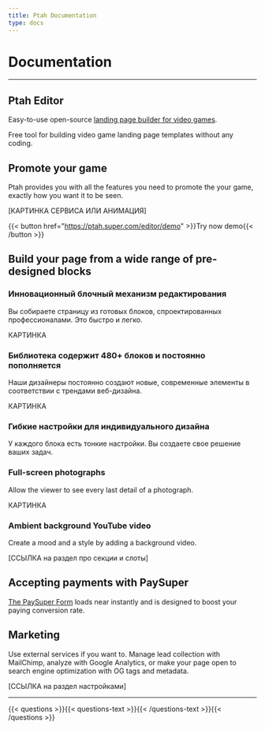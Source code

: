 ```yaml
---
title: Ptah Documentation
type: docs
---
```


# Documentation
***

## Ptah Editor

Easy-to-use open-source [landing page builder for video games](https://ptah.super.com).

Free tool for building video game landing page templates without any coding.

## Promote your game

Ptah provides you with all the features you need to promote the your game, exactly how you want it to be seen.

[КАРТИНКА СЕРВИСА ИЛИ АНИМАЦИЯ]

{{< button href="https://ptah.super.com/editor/demo" >}}Try now demo{{< /button >}}

## Build your page from a wide range of pre-designed blocks

### Инновационный блочный механизм редактирования
Вы собираете страницу из готовых блоков, спроектированных профессионалами. Это быстро и легко.

КАРТИНКА

### Библиотека содержит 480+ блоков и постоянно пополняется
Наши дизайнеры постоянно создают новые, современные элементы в соответствии с трендами веб-дизайна.

КАРТИНКА

### Гибкие настройки для индивидуального дизайна

У каждого блока есть тонкие настройки. Вы создаете свое решение ваших задач.

### Full-screen photographs

Allow the viewer to see every last detail of a photograph.

КАРТИНКА

### Ambient background YouTube video

Create a mood and a style by adding a background video.

[ССЫЛКА на раздел про секции и слоты]

## Accepting payments with PaySuper

[The PaySuper Form](https://docs.pay.super.com/docs/payments) loads near instantly and is designed to boost your paying conversion rate.

## Marketing

Use external services if you want to. Manage lead collection with MailChimp, analyze with Google Analytics, or make your page open to search engine optimization with OG tags and metadata.

[ССЫЛКА на раздел настройками]

***

{{< questions >}}{{< questions-text >}}{{< /questions-text >}}{{< /questions >}}